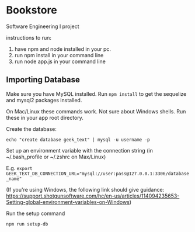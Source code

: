 # Bookstore
Software Engineering I project

instructions to run:
1. have npm and node installed in your pc.
2. run npm install in your command line
3. run node app.js in your command line

## Importing Database

Make sure you have MySQL installed. Run `npm install` to get the sequelize and mysql2 packages installed.

On Mac/Linux these commands work. Not sure about Windows shells. Run these in your app root directory.

Create the database:

`echo "create database geek_text" | mysql -u username -p`

Set up an environment variable with the connection string (in ~/.bash_profile or ~/.zshrc on Max/Linux)

E.g. `export GEEK_TEXT_DB_CONNECTION_URL="mysql://user:pass@127.0.0.1:3306/database_name"`

(If you're using Windows, the following link should give guidance: https://support.shotgunsoftware.com/hc/en-us/articles/114094235653-Setting-global-environment-variables-on-Windows)

Run the setup command

`npm run setup-db`